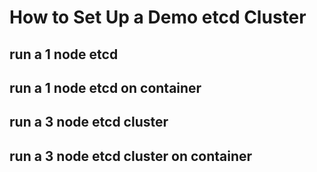 # How to Set Up a Demo etcd Cluster

## run a 1 node etcd

## run a 1 node etcd on container

## run a 3 node etcd cluster

## run a 3 node etcd cluster on container
